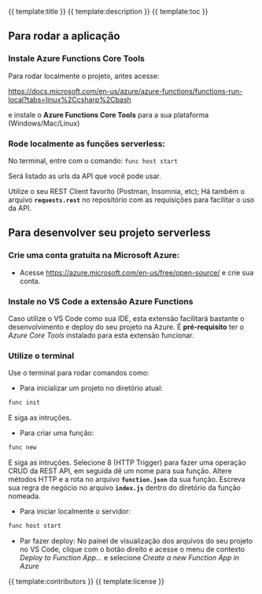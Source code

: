 {{ template:title }}
{{ template:description }}
{{ template:toc }}

## Para rodar a aplicação

### Instale Azure Functions Core Tools

Para rodar localmente o projeto, antes acesse:

https://docs.microsoft.com/en-us/azure/azure-functions/functions-run-local?tabs=linux%2Ccsharp%2Cbash

e instale o **Azure Functions Core Tools** para a sua plataforma (Windows/Mac/Linux)

### Rode localmente as funções serverless:
No terminal, entre com o comando:
<code>func host start</code>

Será listado as urls da API que você pode usar.

Utilize o seu REST Client favorito (Postman, Insomnia, etc);
Há também o arquivo **<code>requests.rest</code>** no repositório com as requisições para facilitar o uso da API.

## Para desenvolver seu projeto serverless

### Crie uma conta gratuita na Microsoft Azure:
- Acesse https://azure.microsoft.com/en-us/free/open-source/ e crie sua conta.

### Instale no VS Code a extensão Azure Functions

Caso utilize o VS Code como sua IDE, esta extensão facilitará bastante o desenvolvimento e deploy do seu projeto na Azure. É **pré-requisito** ter o *Azure Core Tools* instalado para esta extensão funcionar.

### Utilize o terminal

Use o terminal para rodar comandos como:
- Para inicializar um projeto no diretório atual:
```bash
func init
```
E siga as intruções.

- Para criar uma função:
```bash
func new
```
E siga as intruções. Selecione 8 (HTTP Trigger) para fazer uma operação CRUD da REST API, em seguida dê um nome para sua função. Altere métodos HTTP e a rota no arquivo **<code>function.json</code>** da sua função.
Escreva sua regra de negócio no arquivo **<code>index.js</code>** dentro do diretório da função nomeada.

- Para iniciar localmente o servidor:
```bash
func host start
```

- Par fazer deploy:
No painel de visualização dos arquivos do seu projeto no VS Code, clique com o botão direito e acesse o menu de contexto *Deploy to Function App...* e selecione *Create a new Function App in Azure*

{{ template:contributors }}
{{ template:license }}